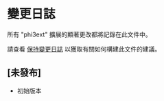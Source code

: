 # 變更日誌

所有 "phi3ext" 擴展的顯著更改都將記錄在此文件中。

請查看 [保持變更日誌](http://keepachangelog.com/) 以獲取有關如何構建此文件的建議。

## [未發布]

- 初始版本

